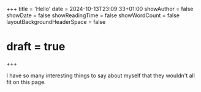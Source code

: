 +++
title = 'Hello'
date = 2024-10-13T23:09:33+01:00
showAuthor = false
showDate = false
showReadingTime = false
showWordCount = false
layoutBackgroundHeaderSpace = false
# draft = true
+++

I have so many interesting things to say about myself that they wouldn't all fit on this page.